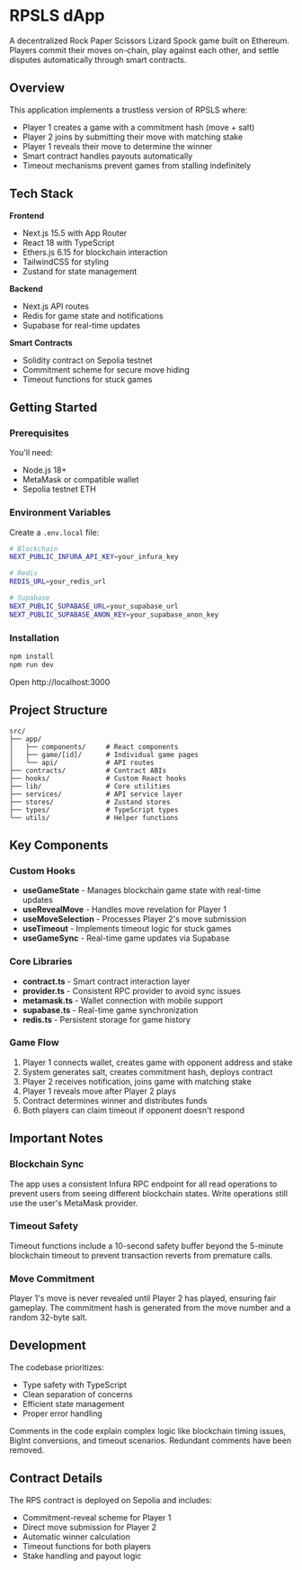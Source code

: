 # RPSLS dApp

A decentralized Rock Paper Scissors Lizard Spock game built on Ethereum. Players commit their moves on-chain, play against each other, and settle disputes automatically through smart contracts.

## Overview

This application implements a trustless version of RPSLS where:

- Player 1 creates a game with a commitment hash (move + salt)
- Player 2 joins by submitting their move with matching stake
- Player 1 reveals their move to determine the winner
- Smart contract handles payouts automatically
- Timeout mechanisms prevent games from stalling indefinitely

## Tech Stack

**Frontend**

- Next.js 15.5 with App Router
- React 18 with TypeScript
- Ethers.js 6.15 for blockchain interaction
- TailwindCSS for styling
- Zustand for state management

**Backend**

- Next.js API routes
- Redis for game state and notifications
- Supabase for real-time updates

**Smart Contracts**

- Solidity contract on Sepolia testnet
- Commitment scheme for secure move hiding
- Timeout functions for stuck games

## Getting Started

### Prerequisites

You'll need:

- Node.js 18+
- MetaMask or compatible wallet
- Sepolia testnet ETH

### Environment Variables

Create a `.env.local` file:

```bash
# Blockchain
NEXT_PUBLIC_INFURA_API_KEY=your_infura_key

# Redis
REDIS_URL=your_redis_url

# Supabase
NEXT_PUBLIC_SUPABASE_URL=your_supabase_url
NEXT_PUBLIC_SUPABASE_ANON_KEY=your_supabase_anon_key
```

### Installation

```bash
npm install
npm run dev
```

Open http://localhost:3000

## Project Structure

```
src/
├── app/
│   ├── components/     # React components
│   ├── game/[id]/      # Individual game pages
│   └── api/            # API routes
├── contracts/          # Contract ABIs
├── hooks/              # Custom React hooks
├── lib/                # Core utilities
├── services/           # API service layer
├── stores/             # Zustand stores
├── types/              # TypeScript types
└── utils/              # Helper functions
```

## Key Components

### Custom Hooks

- **useGameState** - Manages blockchain game state with real-time updates
- **useRevealMove** - Handles move revelation for Player 1
- **useMoveSelection** - Processes Player 2's move submission
- **useTimeout** - Implements timeout logic for stuck games
- **useGameSync** - Real-time game updates via Supabase

### Core Libraries

- **contract.ts** - Smart contract interaction layer
- **provider.ts** - Consistent RPC provider to avoid sync issues
- **metamask.ts** - Wallet connection with mobile support
- **supabase.ts** - Real-time game synchronization
- **redis.ts** - Persistent storage for game history

### Game Flow

1. Player 1 connects wallet, creates game with opponent address and stake
2. System generates salt, creates commitment hash, deploys contract
3. Player 2 receives notification, joins game with matching stake
4. Player 1 reveals move after Player 2 plays
5. Contract determines winner and distributes funds
6. Both players can claim timeout if opponent doesn't respond

## Important Notes

### Blockchain Sync

The app uses a consistent Infura RPC endpoint for all read operations to prevent users from seeing different blockchain states. Write operations still use the user's MetaMask provider.

### Timeout Safety

Timeout functions include a 10-second safety buffer beyond the 5-minute blockchain timeout to prevent transaction reverts from premature calls.

### Move Commitment

Player 1's move is never revealed until Player 2 has played, ensuring fair gameplay. The commitment hash is generated from the move number and a random 32-byte salt.

## Development

The codebase prioritizes:

- Type safety with TypeScript
- Clean separation of concerns
- Efficient state management
- Proper error handling

Comments in the code explain complex logic like blockchain timing issues, BigInt conversions, and timeout scenarios. Redundant comments have been removed.

## Contract Details

The RPS contract is deployed on Sepolia and includes:

- Commitment-reveal scheme for Player 1
- Direct move submission for Player 2
- Automatic winner calculation
- Timeout functions for both players
- Stake handling and payout logic
